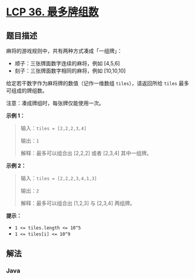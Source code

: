 # [LCP 36. 最多牌组数](https://leetcode.cn/problems/Up5XYM)

## 题目描述

<!-- 这里写题目描述 -->

麻将的游戏规则中，共有两种方式凑成「一组牌」：

-   顺子：三张牌面数字连续的麻将，例如 [4,5,6]
-   刻子：三张牌面数字相同的麻将，例如 [10,10,10]

给定若干数字作为麻将牌的数值（记作一维数组 `tiles`），请返回所给 `tiles` 最多可组成的牌组数。

注意：凑成牌组时，每张牌仅能使用一次。

**示例 1：**

> 输入：`tiles = [2,2,2,3,4]`
>
> 输出：`1`
>
> 解释：最多可以组合出 [2,2,2] 或者 [2,3,4] 其中一组牌。

**示例 2：**

> 输入：`tiles = [2,2,2,3,4,1,3]`
>
> 输出：`2`
>
> 解释：最多可以组合出 [1,2,3] 与 [2,3,4] 两组牌。

**提示：**

-   `1 <= tiles.length <= 10^5`
-   `1 <= tiles[i] <= 10^9`

## 解法

### **Java**

```java

```
